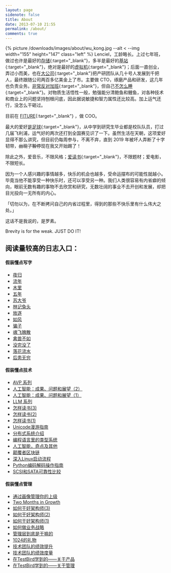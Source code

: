 ```yaml
---
layout: page
sidenote: false
title: About
date: 2013-07-10 21:55
permalink: /about/
comments: true
---
```


{% picture /downloads/images/about/wu_kong.jpg --alt < --img width="155" height="147" class="left" %}
Lenciel，工龄略长。上过七年班，做过也许是最好的[存储](https://www.ibm.com/storage){:target="_blank"}，多半是最好的[基站](https://www.ericsson.com/){:target="_blank"}，绝对是最好的[虚拟机](http://www.myriadgroup.com/){:target="_blank"}；后面一直创业，弄过小而美，也在[大公司](https://baike.baidu.com/item/%E6%BB%A1%E5%B8%AE%E9%9B%86%E5%9B%A2/24525545?fr=aladdin){:target="_blank"}把产研团队从几十号人发展到千把人，最终跟随公司两百多亿美金上了市。主要做 CTO，琢磨产品和研发，这几年也负责业务。[非常反对加班](https://www.sohu.com/a/311607781_256833){:target="_blank"}，但自己[不怎么睡](/2022/04/how-much-sleep-is-good-enough/){:target="_blank"}。对物质生活悟性一般，勉强能分清鲍鱼和鲤鱼，对各种技术和商业上的问题坚持刨根问底，因此据说敏捷和智力属性还比较高。加上运气还行，没怎么干砸过。

目前在 [FITURE](https://www.fiture.com/cn/){:target="_blank"} ，做 COO。

最大的爱好[是足球](/2017/05/back-to-zju-2/){:target="_blank"}，从中学到研究生毕业都是校队队员，打过几届飞利浦，运气好的两次还打到全国赛见识了一下。虽然生活在天朝，这项爱好显得不那么讲究，但目前仍每周参与，不离不弃，直到 2019 年被坏人弄断了十字韧带，~~出现了暂停~~现在我又开始踢了！

除此之外，爱音乐，不限风格；[爱读书](/docs/reading-list/){:target="_blank"}，不限题材；爱电影，不限短长。

因为一个人感兴趣的事情越多，快乐的机会也越多，受命运摆布的可能性就越小。毕竟当他不能享受一种快乐时，还可以享受另一种。我们人类很容易有内省癖的倾向，眼前无数有趣的事物不去欣赏和研究，无数壮阔的事业不去开创和发展，却把目光投向一无所有的内心。

「切勿以为，在不断拷问自己的内省过程里，得到的那些不快乐里有什么伟大之处。」

这话不是我说的，是罗素。

Brevity is for the weak. JUST DO IT!

## 阅读量较高的日志入口：

#### **假装懂点写字**

*   <a href="/2024/05/back-to-home/" target="_blank">夜归</a>
*   <a href="/2023/05/not-a-good-year/" target="_blank">流年</a>
*   <a href="/2023/10/muli-the-love-story/" target="_blank">木里</a>
*   <a href="/2020/03/five-years/" target="_blank">五年</a>
*   <a href="/2017/03/tale-of-an-old-man/" target="_blank">苏大爷</a>
*   <a href="/2019/11/hello-hello/" target="_blank">林记兔头</a>
*   <a href="/2021/09/cheer-me-up/" target="_blank">放逐</a>
*   <a href="/2021/07/like-a-wind/" target="_blank">如风</a>
*   <a href="/2008/10/the-cheator/" target="_blank">骗子</a>
*   <a href="/2008/10/memo-of-the-old-man/" target="_blank">魂飞魄散</a>
*   <a href="/2008/06/weng-an/" target="_blank">禽兽不如</a>
*   <a href="/2009/08/the-rain-stopped/" target="_blank">没完没了</a>
*   <a href="/2008/05/forget-everything/" target="_blank">落花流水</a>
*   <a href="/2008/07/write-no-letter/" target="_blank">后患无穷</a>

#### **假装懂点技术**

*   <a href="/categories/avp/" target="_blank">AVP 系列</a>
*   <a title="怎样读书(3)" href="/2024/01/ai-the-past-the-current-the-future-ii/" target="_blank">人工智能：成果、问题和展望（2）</a>
*   <a href="/2024/01/ai-the-past-the-current-the-future/" target="_blank">人工智能：成果、问题和展望（1）</a>
*   <a href="/categories/llm/" target="_blank">LLM 系列</a>
*   <a title="怎样读书(3)" href="/2020/02/how-to-read-the-books-part-3/" target="_blank">怎样读书(3)</a>
*   <a title="怎样读书(2)" href="/2020/02/how-to-read-the-books-part-2/" target="_blank">怎样读书(2)</a>
*   <a title="怎样读书(1)" href="/2020/02/how-to-read-the-books-part-1/" target="_blank">怎样读书(1)</a>
*   <a title="Unicode漫游指南" href="/docs/unicode-complete/" target="_blank">Unicode漫游指南</a>
*   <a title="分布式系统介绍" href="/2018/04/distributed-system-introduction/" target="_blank">分布式系统介绍</a>
*   <a href="/2016/09/types-in-programming-languages/" target="_blank">编程语言里的类型系统</a>
*   <a href="/2016/03/alphago-and-ai/" target="_blank">人工智能，奇点及其他</a>
*   <a href="/2018/01/blockchain-myth/" target="_blank">颠覆者区块链</a>
*   <a href="/docs/dive-into-linux-boot/" target="_blank">深入Linux启动流程</a>
*   <a href="/docs/unicode-in-python/" target="_blank">Python编码解码操作指南</a>
*   <a href="/docs/scsi-sata-reliability" target="_blank">SCSI和SATA可靠性比较</a>

#### **假装懂点管理**

*   <a href="/2022/04/how-to-manage-=your-manager-by-classification/" target="_blank">通过画像管理你的上级</a>
*   <a href="/2021/06/what-i-learn-as-a-p5-growth-manager/" target="_blank">Two Months in Growth</a>
*   <a href="/2021/03/how-to-work-as-an-architect-3/" target="_blank">如何干好架构师(3)</a>
*   <a href="/2021/03/how-to-work-as-an-architect-2/" target="_blank">如何干好架构师(2)</a>
*   <a href="/2021/02/how-to-work-as-an-architect-1/" target="_blank">如何干好架构师(1)</a>
*   <a href="/2020/03/how-to-write-business-strategy/" target="_blank">如何做业务战略</a>
*   <a href="/2020/03/what-do-you-do-as-an-executive/" target="_blank">管理层到底是干嘛的</a>
*   <a href="/2019/10/how-to-treat-your-30-years-career-as-a-product/" target="_blank">1024的礼物</a>
*   <a href="/2018/08/how-to-improve-tech-organization-performance/" target="_blank">技术团队的绩效提升</a>
*   <a href="/2018/08/how-to-measure-tech-organization-performance/" target="_blank">技术团队的绩效度量</a>
*   <a href="/2016/10/product-things-i-learned-at-testbird/" target="_blank">在TestBird学到的——关于产品</a>
*   <a href="/2016/10/management-things-i-learned-at-testbird/" target="_blank">在TestBird学到的——关于管理</a>

